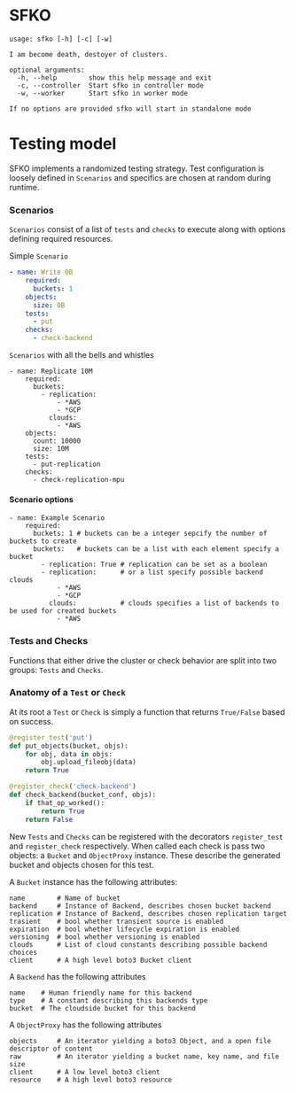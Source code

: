 # SFKO

```
usage: sfko [-h] [-c] [-w]

I am become death, destoyer of clusters.

optional arguments:
  -h, --help        show this help message and exit
  -c, --controller  Start sfko in controller mode
  -w, --worker      Start sfko in worker mode

If no options are provided sfko will start in standalone mode
```


# Testing model

SFKO implements a randomized testing strategy. Test configuration is loosely defined in `Scenarios` and specifics are chosen at random during runtime.

### Scenarios

`Scenarios` consist of a list of `tests` and `checks` to execute along with options defining required resources.

Simple `Scenario`

```yaml
- name: Write 0B
    required:
      buckets: 1
    objects:
      size: 0B
    tests:
      - put
    checks:
      - check-backend
```

`Scenarios` with all the bells and whistles

```
- name: Replicate 10M
    required:
      buckets:
        - replication:
            - *AWS
            - *GCP
          clouds:
            - *AWS
    objects:
      count: 10000
      size: 10M
    tests:
      - put-replication
    checks:
      - check-replication-mpu
```

#### Scenario options

```
- name: Example Scenario
    required:
      buckets: 1 # buckets can be a integer sepcify the number of buckets to create
      buckets:   # buckets can be a list with each element specify a bucket
      	- replication: True # replication can be set as a boolean
        - replication:		# or a list specify possible backend clouds
            - *AWS
            - *GCP
          clouds:			# clouds specifies a list of backends to be used for created buckets
            - *AWS
```

### Tests and Checks

Functions that either drive the cluster or check behavior are split into two groups: `Tests` and `Checks`.


### Anatomy of a `Test` or `Check`

At its root a `Test` or `Check` is simply a function that returns `True/False` based on success.
```python
@register_test('put')
def put_objects(bucket, objs):
    for obj, data in objs:
        obj.upload_fileobj(data)
    return True

```

```python
@register_check('check-backend')
def check_backend(bucket_conf, objs):
	if that_op_worked():
    	return True
    return False
```

New `Tests` and `Checks` can be registered with the decorators `register_test` and `register_check` respectively. When called each check is pass two objects: a `Bucket` and `ObjectProxy` instance. These describe the generated bucket and objects chosen for this test.

A `Bucket` instance has the following attributes:

```
name		# Name of bucket
backend		# Instance of Backend, describes chosen bucket backend
replication # Instance of Backend, describes chosen replication target
trasient	# bool whether transient source is enabled
expiration	# bool whether lifecycle expiration is enabled
versioning 	# bool whether versioning is enabled
clouds		# List of cloud constants describing possible backend choices
client		# A high level boto3 Bucket client
```
A `Backend` has the following attributes

```
name	# Human friendly name for this backend
type	# A constant describing this backends type
bucket	# The cloudside bucket for this backend
```

A `ObjectProxy` has the following attributes

```
objects		# An iterator yielding a boto3 Object, and a open file descriptor of content
raw			# An iterator yielding a bucket name, key name, and file size
client		# A low level boto3 client
resource	# A high level boto3 resource
```
